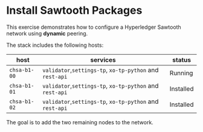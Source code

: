 # Install Sawtooth Packages

This exercise demonstrates how to configure a Hyperledger Sawtooth network using **dynamic** peering.

The stack includes the following hosts:

host | services | status
---- | -------- | ------
`chsa-b1-00` | `validator`,`settings-tp`, `xo-tp-python` and `rest-api` | Running
`chsa-b1-01` | `validator`,`settings-tp`, `xo-tp-python` and `rest-api` | Installed
`chsa-b1-02` | `validator`,`settings-tp`, `xo-tp-python` and `rest-api` | Installed

The goal is to add the two remaining nodes to the network.
